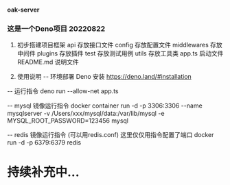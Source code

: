 #### oak-server
### 这是一个Deno项目 20220822

1. 初步搭建项目框架
api 存放接口文件
config 存放配置文件
middlewares 存放中间件
plugins 存放插件
test 存放测试用例
utils 存放工具类
app.ts 启动文件
README.md 说明文件

2. 使用说明
-- 环境部署
Deno 安装 https://deno.land/#installation

-- 运行指令
deno run --allow-net app.ts

--  mysql 镜像运行指令
docker container run -d -p 3306:3306 --name mysqlserver -v /Users/xxx/mysql/data:/var/lib/mysql -e MYSQL_ROOT_PASSWORD=123456 mysql

-- redis 镜像运行指令 (可以用redis.conf)
这里仅仅用指令配置了端口
docker run -d -p 6379:6379 redis

# 持续补充中...